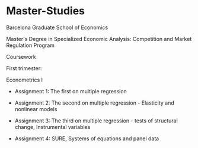 # Master-Studies

Barcelona Graduate School of Economics

Master's Degree in Specialized Economic Analysis: Competition and Market Regulation Program

Coursework

First trimester:

Econometrics I

- Assignment 1: The first on multiple regression

- Assignment 2: The second on multiple regression - Elasticity and nonlinear models

- Assignment 3: The third on multiple regression - tests of structural change, Instrumental variables

- Assignment 4: SURE, Systems of equations and panel data
